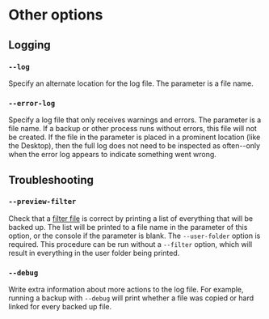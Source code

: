 # Other options

## Logging

### `--log`

Specify an alternate location for the log file.
The parameter is a file name.

### `--error-log`

Specify a log file that only receives warnings and errors.
The parameter is a file name.
If a backup or other process runs without errors, this file will not be created.
If the file in the parameter is placed in a prominent location (like the Desktop), then the full log does not need to be inspected as often--only when the error log appears to indicate something went wrong.


## Troubleshooting

### `--preview-filter`

Check that a [filter file](filter_files.md) is correct by printing a list of everything that will be backed up.
The list will be printed to a file name in the parameter of this option, or the console if the parameter is blank.
The `--user-folder` option is required. This procedure can be run without a `--filter` option, which will result in everything in the user folder being printed.

### `--debug`

Write extra information about more actions to the log file.
For example, running a backup with `--debug` will print whether a file was copied or hard linked for every backed up file.
